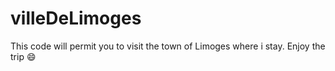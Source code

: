 # villeDeLimoges
This code will permit you to visit the town of Limoges where i stay. Enjoy the trip 😄
